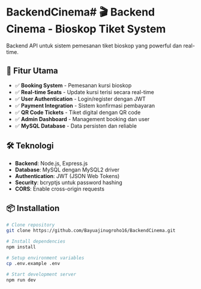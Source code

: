 # BackendCinema# 🎬 Backend Cinema - Bioskop Tiket System

Backend API untuk sistem pemesanan tiket bioskop yang powerful dan real-time.

## 🚀 Fitur Utama

- ✅ **Booking System** - Pemesanan kursi bioskop
- ✅ **Real-time Seats** - Update kursi terisi secara real-time  
- ✅ **User Authentication** - Login/register dengan JWT
- ✅ **Payment Integration** - Sistem konfirmasi pembayaran
- ✅ **QR Code Tickets** - Tiket digital dengan QR code
- ✅ **Admin Dashboard** - Management booking dan user
- ✅ **MySQL Database** - Data persisten dan reliable

## 🛠️ Teknologi

- **Backend**: Node.js, Express.js
- **Database**: MySQL dengan MySQL2 driver
- **Authentication**: JWT (JSON Web Tokens)
- **Security**: bcryptjs untuk password hashing
- **CORS**: Enable cross-origin requests

## 📦 Installation

```bash
# Clone repository
git clone https://github.com/Bayuajinugroho16/BackendCinema.git

# Install dependencies
npm install

# Setup environment variables
cp .env.example .env

# Start development server
npm run dev